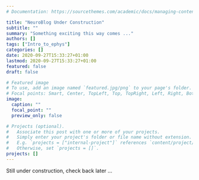 ```yaml
---
# Documentation: https://sourcethemes.com/academic/docs/managing-content/

title: "NeuroBlog Under Construction"
subtitle: ""
summary: "Something exciting this way comes ..."
authors: []
tags: ["Intro_to_ephys"]
categories: []
date: 2020-09-27T15:33:27+01:00
lastmod: 2020-09-27T15:33:27+01:00
featured: false
draft: false

# Featured image
# To use, add an image named `featured.jpg/png` to your page's folder.
# Focal points: Smart, Center, TopLeft, Top, TopRight, Left, Right, BottomLeft, Bottom, BottomRight.
image:
  caption: ""
  focal_point: ""
  preview_only: false

# Projects (optional).
#   Associate this post with one or more of your projects.
#   Simply enter your project's folder or file name without extension.
#   E.g. `projects = ["internal-project"]` references `content/project/deep-learning/index.md`.
#   Otherwise, set `projects = []`.
projects: []
---
```


Still under construction, check back later ...